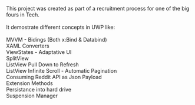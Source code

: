 This project was created as part of a recruitment process for one of the big fours in Tech.
<br />
<br />
It demostrate different concepts in UWP like:
<br />
<br />
MVVM - Bidings (Both x:Bind & Databind)<br />
XAML Converters<br />
ViewStates - Adaptative UI<br />
SplitView<br />
ListView Pull Down to Refresh<br />
ListView Infinite Scroll - Automatic Pagination<br />
Consuming Reddit API as Json Payload<br />
Extension Methods<br />
Persistance into hard drive<br />
Suspension Manager<br />


